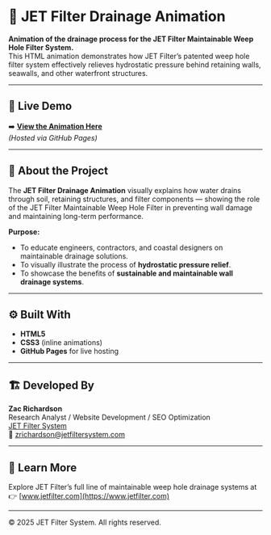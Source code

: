 # 🌊 JET Filter Drainage Animation

**Animation of the drainage process for the JET Filter Maintainable Weep Hole Filter System.**  
This HTML animation demonstrates how JET Filter’s patented weep hole filter system effectively relieves hydrostatic pressure behind retaining walls, seawalls, and other waterfront structures.

---

## 🎥 Live Demo

➡️ **[View the Animation Here](https://zr2009.github.io/JET-Filter-Drainage-Animation/jf.animation.3.html)**  
*(Hosted via GitHub Pages)*

---

## 🧩 About the Project

The **JET Filter Drainage Animation** visually explains how water drains through soil, retaining structures, and filter components — showing the role of the JET Filter Maintainable Weep Hole Filter in preventing wall damage and maintaining long-term performance.

**Purpose:**
- To educate engineers, contractors, and coastal designers on maintainable drainage solutions.
- To visually illustrate the process of **hydrostatic pressure relief**.
- To showcase the benefits of **sustainable and maintainable wall drainage systems**.

---

## ⚙️ Built With

- **HTML5**
- **CSS3** (inline animations)
- **GitHub Pages** for live hosting

---

## 🏗️ Developed By

**Zac Richardson**  
Research Analyst / Website Development / SEO Optimization  
[JET Filter System](https://www.jetfilter.com)  
📧 [zrichardson@jetfiltersystem.com](mailto:zrichardson@jetfiltersystem.com)

---

## 📘 Learn More

Explore JET Filter’s full line of maintainable weep hole drainage systems at  
👉 [www.jetfilter.com](https://www.jetfilter.com)

---

© 2025 JET Filter System. All rights reserved.
